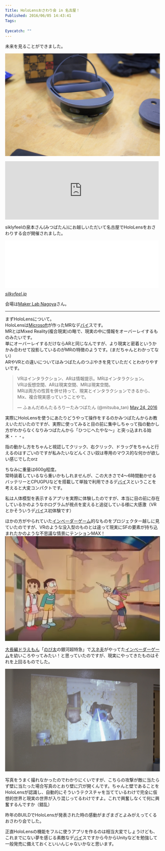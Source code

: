 ```yaml
---
Title: HoloLensおさわり会 in 名古屋！
Published: 2016/06/05 14:43:41
Tags:

Eyecatch: ""
---
```

<p>未来を見ることができました。</p>

<p><span itemscope itemtype="http://schema.org/Photograph"><img src="20150529164222.jpg" alt="f:id:Ovis:20150529164222j:plain" title="f:id:Ovis:20150529164222j:plain" class="hatena-fotolife" itemprop="image"></span></p>

<p><iframe src="http://blog.hitsujin.jp/embed/2016/05/08/012240" title="HoloLensおさわり会 in 名古屋！ - Pandora Pocket" class="embed-card embed-blogcard" scrolling="no" frameborder="0" style="display: block; width: 100%; height: 190px; max-width: 500px; margin: 10px 0px;"></iframe></p>

<p>siklyfeelの泉本さん(みつばたん)にお越しいただいて名古屋でHoloLensをおさわりする会が開催されました。</p>

<p><iframe src="//hatenablog-parts.com/embed?url=http%3A%2F%2Fsilkyfeel.jp%2F" title="silkyfeel" class="embed-card embed-webcard" scrolling="no" frameborder="0" style="display: block; width: 100%; height: 155px; max-width: 500px; margin: 10px 0px;"></iframe><cite class="hatena-citation"><a href="http://silkyfeel.jp/">silkyfeel.jp</a></cite></p>

<p>会場は<a href="http://makerlab.jp/">Maker Lab Nagoya</a>さん。</p>

***

<p>まずHoloLensについて。<br/>
HoloLensは<a class="keyword" href="http://d.hatena.ne.jp/keyword/Microsoft">Microsoft</a>が作ったMRなデ<a class="keyword" href="http://d.hatena.ne.jp/keyword/%A5%D0%A5%A4">バイ</a>スです。<br/>
MRとはMixed Reality(複合現実)の略で、現実の中に情報をオーバーレイするものみたいです。<br/>
単にオーバーレイするだけならARと同じなんですが、より現実と密着というかかみ合わせて投影しているのがMRの特徴のようです。(まだちゃんとわかってない）<br/>
ARやVRとの違いについてはみつばたんのつぶやきを見ていただくとわかりやすいです。</p>

<p><blockquote class="twitter-tweet" data-lang="HASH(0xa7a0438)"><p lang="ja" dir="ltr">VRはインタラクション、ARは情報提示。MRはインタラクション。<br>VRは仮想空間、ARは現実空間、MRは現実空間。<br>MRは両方の性質を併せ持って、現実とインタラクションできるから、Mix、複合現実感っていうことやで。</p>&mdash; ふぁんだめんたるろりーたみつばたん (@mitsuba_tan) <a href="https://twitter.com/mitsuba_tan/status/734997155543277568">May 24, 2016</a></blockquote><script async src="//platform.twitter.com/widgets.js" charset="utf-8"></script></p>

<p>実際にHoloLensを使うにあたりどうやって操作をするのかみつばたんからお教えいただいたのですが、実際に使ってみると目の前に集中しちゃって指の動かし方がわからなくなりみつばたんから「ひつじへたやな～」と突っ込まれる始末・・・。</p>

<p>指の動かし方をちゃんと視認してクリック、右クリック、ドラッグをちゃんと行えるのはすごいのですが私みたいなどんくさい奴は専用のマウス的な何かが欲しい感じでしたorz</p>

<p>ちなみに重量は600g程度。<br/>
常時装着しているなら重いかもしれませんが、この大きさで4～6時間動かせるバッテリーとCPUGPUなどを搭載して単独で利用できるデ<a class="keyword" href="http://d.hatena.ne.jp/keyword/%A5%D0%A5%A4">バイ</a>スということを考えると大変コンパクトです。</p>

<p>私は人体模型を表示するアプリを実際に体験したのですが、本当に目の前に存在しているかのようなホログラムが視点を変えると追従している様に大感激（VRとかそういうデ<a class="keyword" href="http://d.hatena.ne.jp/keyword/%A5%D0%A5%A4">バイ</a>ス初体験です）</p>

<p>ほかの方がやられていた<a class="keyword" href="http://d.hatena.ne.jp/keyword/%A5%A4%A5%F3%A5%D9%A1%BC%A5%C0%A1%BC%A5%B2%A1%BC%A5%E0">インベーダーゲーム</a>的なものをプロジェクター越しに見ていたのですが、VRのような没入型のものとは違って現実にSFの要素が持ち込まれたかのような不思議な情景にテンションMAX！<br/>
<span itemscope itemtype="http://schema.org/Photograph"><img src="20160605143235.png" alt="f:id:Ovis:20160605143235p:plain" title="f:id:Ovis:20160605143235p:plain" class="hatena-fotolife" itemprop="image"></span></p>

<p><a class="keyword" href="http://d.hatena.ne.jp/keyword/%C2%E7%C4%B9%CA%D4%A5%C9%A5%E9%A4%A8%A4%E2%A4%F3">大長編ドラえもん</a>「<a class="keyword" href="http://d.hatena.ne.jp/keyword/%A4%CE%A4%D3%C2%C0">のび太</a>の銀河超特急」で<a class="keyword" href="http://d.hatena.ne.jp/keyword/%A5%B9%A5%CD%C9%D7">スネ夫</a>がやってた<a class="keyword" href="http://d.hatena.ne.jp/keyword/%A5%A4%A5%F3%A5%D9%A1%BC%A5%C0%A1%BC%A5%B2%A1%BC%A5%E0">インベーダーゲーム</a>を幼いころやってみたい！と思っていたのですが、現実にやってきたものはそれを上回るものでした。</p>

<p><span itemscope itemtype="http://schema.org/Photograph"><img src="20150529144044.jpg" alt="f:id:Ovis:20150529144044j:plain" title="f:id:Ovis:20150529144044j:plain" class="hatena-fotolife" itemprop="image"></span></p>

<p>写真をうまく撮れなかったのでわかりにくいですが、こちらの攻撃が敵に当たらず壁に当たった場合写真のとおり壁に穴が開くんです。ちゃんと壁であることをHoloLensが認識し、自動的にそういうテクスチャを当てているわけで完全に仮想的世界と現実の世界が入り混じってるわけですよ。これで興奮しなくて何に興奮するんですか（錯乱）</p>

<p>昨年のBUILDでHoloLensが発表された時の感動がまざまざとよみがえってくるおさわり会でした。</p>

<p>正直HoloLensの機能をフルに使うアプリを作るのは相当大変でしょうけども、これまでにない夢を感じる素敵なデ<a class="keyword" href="http://d.hatena.ne.jp/keyword/%A5%D0%A5%A4">バイ</a>スですから今からUnityなどを勉強して一般発売に備えておくといいんじゃないかなと思います。</p>
